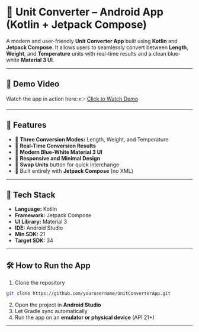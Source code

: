 # 🧭 Unit Converter – Android App (Kotlin + Jetpack Compose)


A modern and user-friendly **Unit Converter App** built using **Kotlin** and **Jetpack Compose**.
It allows users to seamlessly convert between **Length**, **Weight**, and **Temperature** units with real-time results and a clean blue-white **Material 3 UI**.


---
## 🎥 Demo Video


Watch the app in action here:
👉 [Click to Watch Demo]([https://drive.google.com/file/d/1CZvh5qXg1LMuzHdHEyWezuJ_GD7KMMOX/view?usp=drivesdk](https://drive.google.com/file/d/1Hkx29zyVbdngk_Jr59ubKzXwlb5yOlhT/view?usp=sharing))

---

## 🚀 Features


- 🔹 **Three Conversion Modes:** Length, Weight, and Temperature
- 🔹 **Real-Time Conversion Results**
- 🔹 **Modern Blue-White Material 3 UI**
- 🔹 **Responsive and Minimal Design**
- 🔹 **Swap Units** button for quick interchange
- 🔹 Built entirely with **Jetpack Compose** (no XML)


---


## 🧩 Tech Stack


- **Language:** Kotlin
- **Framework:** Jetpack Compose
- **UI Library:** Material 3
- **IDE:** Android Studio
- **Min SDK:** 21
- **Target SDK:** 34


---


## 🛠️ How to Run the App


1. Clone the repository
```bash
git clone https://github.com/yourusername/UnitConverterApp.git
```
2. Open the project in **Android Studio**
3. Let Gradle sync automatically
4. Run the app on an **emulator or physical device** (API 21+)


---





